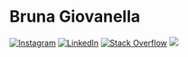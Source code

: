 # Bruna Giovanella
[![Instagram](https://img.shields.io/badge/Instagram-%23E4405F.svg?logo=Instagram&logoColor=white)](https://instagram.com/bruna_giovanella) [![LinkedIn](https://img.shields.io/badge/LinkedIn-%230077B5.svg?logo=linkedin&logoColor=white)](https://www.linkedin.com/in/bruna-giovanella-0aba1927a/) [![Stack Overflow](https://img.shields.io/badge/-Stackoverflow-FE7A16?logo=stack-overflow&logoColor=white)](https://stackoverflow.com/users/https://stackoverflow.com/users/27168337/bru) [![](https://visitcount.itsvg.in/api?id=bruna-giovanella&icon=9&color=6)](https://visitcount.itsvg.in) 
